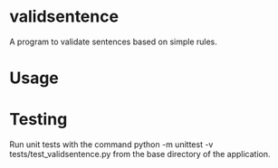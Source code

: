 # validsentence

A program to validate sentences based on simple rules.

# Usage

# Testing
Run unit tests with the command
  python -m unittest -v tests/test_validsentence.py
from the base directory of the application.
